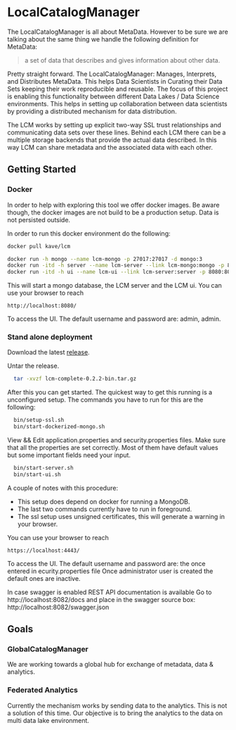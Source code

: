 # LocalCatalogManager
The LocalCatalogManager is all about MetaData. However to be sure we are talking about the same thing we handle the following definition for MetaData: 

> a set of data that describes and gives information about other data.

Pretty straight forward. The LocalCatalogManager: Manages, Interprets, and Distributes MetaData. This helps Data Scientists in Curating their Data Sets keeping their work reproducible and reusable. The focus of this project is enabling this functionality between different Data Lakes / Data Science environments. This helps in setting up collaboration between data scientists by providing a distributed mechanism for data distribution. 

The LCM works by setting up explicit two-way SSL trust relationships and communicating data sets over these lines. Behind each LCM there can be a multiple storage backends that provide the actual data described. In this way LCM can share metadata and the associated data with each other. 

## Getting Started 

### Docker
In order to help with exploring this tool we offer docker images. Be aware though, the docker images are not build to be a production setup. Data is not persisted outside. 

In order to run this docker environment do the following: 

```bash 
docker pull kave/lcm

docker run -h mongo --name lcm-mongo -p 27017:27017 -d mongo:3
docker run -itd -h server --name lcm-server --link lcm-mongo:mongo -p 8081:8081 kave/lcm server
docker run -itd -h ui --name lcm-ui --link lcm-server:server -p 8080:8080 kave/lcm ui
```

This will start a mongo database, the LCM server and the LCM ui. You can use your browser to reach

    http://localhost:8080/ 

To access the UI. The default username and password are: admin, admin. 


### Stand alone deployment
Download the latest [release](https://github.com/KaveIO/LocalCatalogManager/releases). 

Untar the release. 
```bash 
  tar -xvzf lcm-complete-0.2.2-bin.tar.gz
```

After this you can get started. The quickest way to get this running is a unconfigured setup. The commands you have to run for this are the following:

```bash
  bin/setup-ssl.sh
  bin/start-dockerized-mongo.sh
```

View && Edit application.properties and  security.properties files. 
Make sure that all the properties are set correctly. 
Most of them have default values but some important fields need your input.

```bash
  bin/start-server.sh
  bin/start-ui.sh
```

A couple of notes with this procedure: 
 - This setup does depend on docker for running a MongoDB. 
 - The last two commands currently have to run in foreground. 
 - The ssl setup uses unsigned certificates, this will generate a warning in your browser. 

You can use your browser to reach

    https://localhost:4443/

To access the UI. The default username and password are: the once entered in ecurity.properties file
Once administrator user is created the default ones are inactive.

In case swagger is enabled REST API documentation is available
Go to http://localhost:8082/docs and place in the swagger source box: http://localhost:8082/swagger.json

## Goals  

### GlobalCatalogManager
We are working towards a global hub for exchange of metadata, data & analytics. 

### Federated Analytics
Currently the mechanism works by sending data to the analytics. This is not a solution of this time. Our objective is to bring the analytics to the data on multi data lake environment. 
